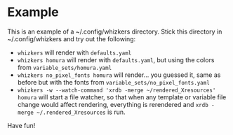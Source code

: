 # Example
This is an example of a ~/.config/whizkers directory.
Stick this directory in ~/.config/whizkers and try out the following:

- `whizkers` will render with `defaults.yaml`
- `whizkers homura` will render with `defaults.yaml`, but using
the colors from `variable_sets/homura.yaml`
- `whizkers no_pixel_fonts homura` will render... you guessed it,
same as before but with the fonts from `variable_sets/no_pixel_fonts.yaml`
- `whizkers -w --watch-command 'xrdb -merge ~/rendered_Xresources' homura`
will start a file watcher, so that when any template or variable file change
would affect rendering, everything is rerendered and `xrdb -merge
~/.rendered_Xresources` is run.

Have fun!
